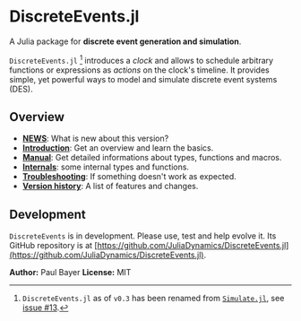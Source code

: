 # DiscreteEvents.jl

A Julia package for **discrete event generation and simulation**.

`DiscreteEvents.jl` [^1] introduces a *clock* and allows to schedule arbitrary functions or expressions as *actions* on the clock's timeline. It provides simple, yet powerful ways to model and simulate discrete event systems (DES).

## Overview

- [**NEWS**](news.md): What is new about this version?
- [**Introduction**](intro.md): Get an overview and learn the basics.
- [**Manual**](clocks.md): Get detailed informations about types, functions and macros.
- [**Internals**](internals.md): some internal types and functions.
- [**Troubleshooting**](troubleshooting.md): If something doesn't work as expected.
- [**Version history**](history.md): A list of features and changes.

## Development

`DiscreteEvents` is in development. Please use, test and help  evolve it. Its GitHub repository is at [https://github.com/JuliaDynamics/DiscreteEvents.jl](https://github.com/JuliaDynamics/DiscreteEvents.jl).

**Author:** Paul Bayer
**License:** MIT

[^1]: `DiscreteEvents.jl` as of `v0.3` has been renamed from [`Simulate.jl`](https://github.com/JuliaDynamics/DiscreteEvents.jl/tree/v0.2.0), see [issue #13](https://github.com/JuliaDynamics/DiscreteEvents.jl/issues/13).
